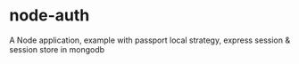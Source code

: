 # node-auth
A Node application, example with passport local strategy, express session &amp; session store in mongodb
